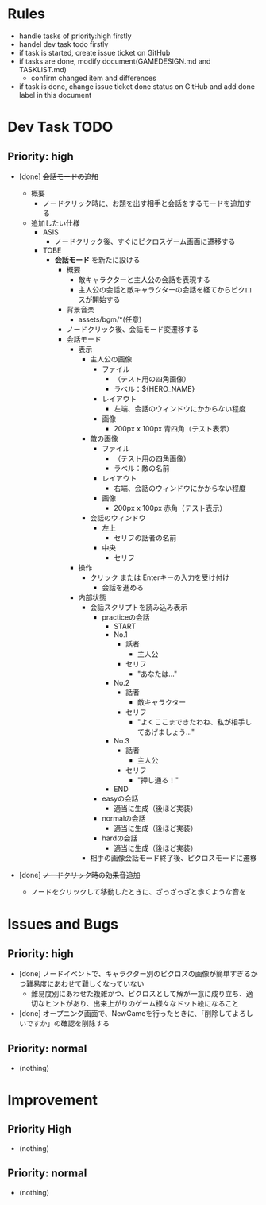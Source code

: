 # Rules
- handle tasks of priority:high firstly
- handel dev task todo firstly
- if task is started, create issue ticket on GitHub
- if tasks are done, modify document(GAMEDESIGN.md and TASKLIST.md)
    - confirm changed item and differences
- if task is done, change issue ticket done status on GitHub and add done label in this document

# Dev Task TODO
## Priority: high
- [done] ~~会話モードの追加~~
    - 概要
        - ノードクリック時に、お題を出す相手と会話をするモードを追加する
    - 追加したい仕様
        - ASIS
            - ノードクリック後、すぐにピクロスゲーム画面に遷移する
        - TOBE
            - **会話モード** を新たに設ける
                - 概要
                    - 敵キャラクターと主人公の会話を表現する
                    - 主人公の会話と敵キャラクターの会話を経てからピクロスが開始する
                - 背景音楽
                    - assets/bgm/*(任意)
                - ノードクリック後、会話モード変遷移する
                - 会話モード
                    - 表示
                        - 主人公の画像
                            - ファイル
                                - （テスト用の四角画像）
                                - ラベル：${HERO_NAME}
                            - レイアウト
                                - 左端、会話のウィンドウにかからない程度
                            - 画像
                                - 200px x 100px 青四角（テスト表示）
                        - 敵の画像
                            - ファイル
                                - （テスト用の四角画像）
                                - ラベル：敵の名前
                            - レイアウト
                                - 右端、会話のウィンドウにかからない程度
                            - 画像
                                - 200px x 100px 赤角（テスト表示）
                        - 会話のウィンドウ
                            - 左上
                                - セリフの話者の名前
                            - 中央
                                - セリフ
                    - 操作
                        - クリック または Enterキーの入力を受け付け
                            - 会話を進める
                    - 内部状態
                        - 会話スクリプトを読み込み表示
                            - practiceの会話
                                - START
                                - No.1
                                    - 話者
                                        - 主人公
                                    - セリフ
                                        - "あなたは…"
                                - No.2
                                    - 話者
                                        - 敵キャラクター
                                    - セリフ
                                        - "よくここまできたわね、私が相手してあげましょう…"
                                - No.3
                                    - 話者
                                        - 主人公
                                    - セリフ
                                        - "押し通る！"
                                - END
                            - easyの会話
                                - 適当に生成（後ほど実装）
                            - normalの会話
                                - 適当に生成（後ほど実装）
                            - hardの会話
                                - 適当に生成（後ほど実装）
                        - 相手の画像会話モード終了後、ピクロスモードに遷移

- [done] ~~ノードクリック時の効果音追加~~
    - ノードをクリックして移動したときに、ざっざっざと歩くような音を
# Issues and Bugs
## Priority: high
- [done] ノードイベントで、キャラクター別のピクロスの画像が簡単すぎるかつ難易度にあわせて難しくなっていない
    - 難易度別にあわせた複雑かつ、ピクロスとして解が一意に成り立ち、適切なヒントがあり、出来上がりのゲーム様々なドット絵になること
- [done] オープニング画面で、NewGameを行ったときに、「削除してよろしいですか」の確認を削除する

## Priority: normal
- (nothing)

# Improvement
## Priority High
- (nothing)
## Priority: normal
- (nothing)
